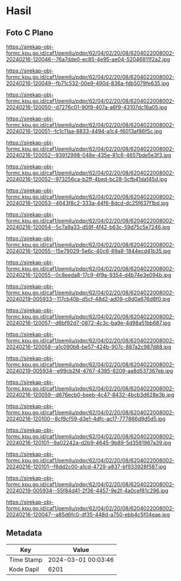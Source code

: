 # Hasil

## Foto C Plano

https://sirekap-obj-formc.kpu.go.id/caf1/pemilu/pdpr/62/04/02/20/08/6204022008002-20240216-120046--76a7dde0-ec85-4e95-ae04-52046811f2a2.jpg

https://sirekap-obj-formc.kpu.go.id/caf1/pemilu/pdpr/62/04/02/20/08/6204022008002-20240216-120049--fb71c532-00e9-490d-836a-fdb5079fe635.jpg

https://sirekap-obj-formc.kpu.go.id/caf1/pemilu/pdpr/62/04/02/20/08/6204022008002-20240216-120050--d7276c01-90f9-407a-a6f9-43107dc16a05.jpg

https://sirekap-obj-formc.kpu.go.id/caf1/pemilu/pdpr/62/04/02/20/08/6204022008002-20240216-120051--fc1c11aa-8833-4494-a1c4-f6013af86f5c.jpg

https://sirekap-obj-formc.kpu.go.id/caf1/pemilu/pdpr/62/04/02/20/08/6204022008002-20240216-120052--93912998-048e-435e-81c6-4657bde5e3f3.jpg

https://sirekap-obj-formc.kpu.go.id/caf1/pemilu/pdpr/62/04/02/20/08/6204022008002-20240216-120052--973256ca-b2ff-4bed-bc28-5cfb41da145d.jpg

https://sirekap-obj-formc.kpu.go.id/caf1/pemilu/pdpr/62/04/02/20/08/6204022008002-20240216-120053--4643f8c2-333a-44f6-8dcd-dc25f637f1bd.jpg

https://sirekap-obj-formc.kpu.go.id/caf1/pemilu/pdpr/62/04/02/20/08/6204022008002-20240216-120054--5c7a9a33-d59f-4f42-b63c-59d75c5e7246.jpg

https://sirekap-obj-formc.kpu.go.id/caf1/pemilu/pdpr/62/04/02/20/08/6204022008002-20240216-120055--15e79029-5e6c-40c6-89a8-1844ecd41b35.jpg

https://sirekap-obj-formc.kpu.go.id/caf1/pemilu/pdpr/62/04/02/20/08/6204022008002-20240216-120055--0c8eeda8-17c9-4f9a-9354-d4b74e3e094b.jpg

https://sirekap-obj-formc.kpu.go.id/caf1/pemilu/pdpr/62/04/02/20/08/6204022008002-20240219-005933--117cb40b-d5cf-48d2-ad09-c8d0a676d8f0.jpg

https://sirekap-obj-formc.kpu.go.id/caf1/pemilu/pdpr/62/04/02/20/08/6204022008002-20240216-120057--d6bf92d7-0872-4c3c-ba9e-4d98a51bb687.jpg

https://sirekap-obj-formc.kpu.go.id/caf1/pemilu/pdpr/62/04/02/20/08/6204022008002-20240216-120058--a1c090b8-be57-424b-907c-887a2c987d88.jpg

https://sirekap-obj-formc.kpu.go.id/caf1/pemilu/pdpr/62/04/02/20/08/6204022008002-20240219-005934--e99cb2f4-4767-4395-8209-aa8d537367eb.jpg

https://sirekap-obj-formc.kpu.go.id/caf1/pemilu/pdpr/62/04/02/20/08/6204022008002-20240216-120059--d676ecb0-beeb-4c47-8432-4bcb3d628e3b.jpg

https://sirekap-obj-formc.kpu.go.id/caf1/pemilu/pdpr/62/04/02/20/08/6204022008002-20240216-120100--8cf9cf59-d3e1-4dfc-ac17-777866d9d5d5.jpg

https://sirekap-obj-formc.kpu.go.id/caf1/pemilu/pdpr/62/04/02/20/08/6204022008002-20240216-120101--9a02242a-d2b9-4645-9b89-5d3581967a39.jpg

https://sirekap-obj-formc.kpu.go.id/caf1/pemilu/pdpr/62/04/02/20/08/6204022008002-20240216-120101--f6dd2c00-a1cd-4729-a837-bf933928f587.jpg

https://sirekap-obj-formc.kpu.go.id/caf1/pemilu/pdpr/62/04/02/20/08/6204022008002-20240219-005934--55f84d41-2f36-4457-9e2f-4a0cef81c296.jpg

https://sirekap-obj-formc.kpu.go.id/caf1/pemilu/pdpr/62/04/02/20/08/6204022008002-20240216-120047--a85d6fc0-df35-448d-a750-ebb4c5f04eae.jpg


## Metadata

| Key        | Value               |
| ---------- | ------------------- |
| Time Stamp | 2024-03-01 00:03:46 |
| Kode Dapil | 6201                |



